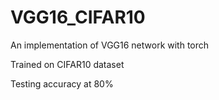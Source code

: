 # VGG16_CIFAR10
An implementation of VGG16 network with torch

Trained on CIFAR10 dataset

Testing accuracy at 80%

